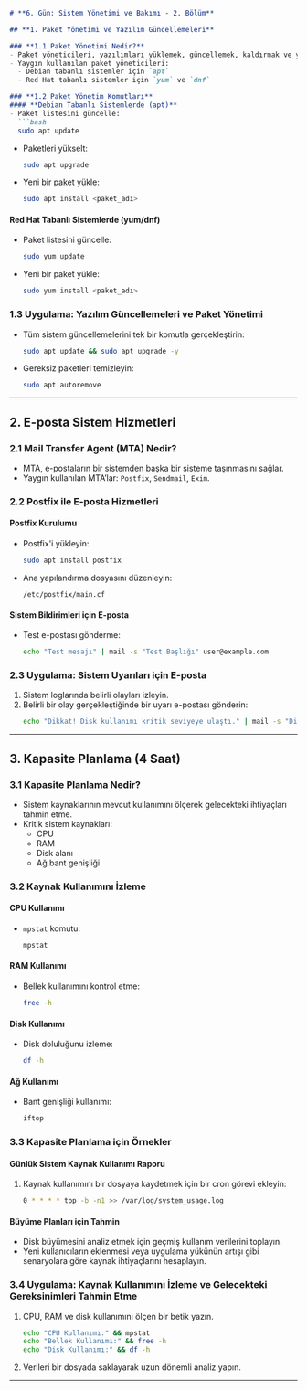 ```markdown
# **6. Gün: Sistem Yönetimi ve Bakımı - 2. Bölüm**

## **1. Paket Yönetimi ve Yazılım Güncellemeleri**

### **1.1 Paket Yönetimi Nedir?**
- Paket yöneticileri, yazılımları yüklemek, güncellemek, kaldırmak ve yönetmek için kullanılan araçlardır.
- Yaygın kullanılan paket yöneticileri:
  - Debian tabanlı sistemler için `apt`
  - Red Hat tabanlı sistemler için `yum` ve `dnf`

### **1.2 Paket Yönetim Komutları**
#### **Debian Tabanlı Sistemlerde (apt)**
- Paket listesini güncelle:
  ```bash
  sudo apt update
  ```
- Paketleri yükselt:
  ```bash
  sudo apt upgrade
  ```
- Yeni bir paket yükle:
  ```bash
  sudo apt install <paket_adı>
  ```

#### **Red Hat Tabanlı Sistemlerde (yum/dnf)**
- Paket listesini güncelle:
  ```bash
  sudo yum update
  ```
- Yeni bir paket yükle:
  ```bash
  sudo yum install <paket_adı>
  ```

### **1.3 Uygulama: Yazılım Güncellemeleri ve Paket Yönetimi**
- Tüm sistem güncellemelerini tek bir komutla gerçekleştirin:
  ```bash
  sudo apt update && sudo apt upgrade -y
  ```
- Gereksiz paketleri temizleyin:
  ```bash
  sudo apt autoremove
  ```

---

## **2. E-posta Sistem Hizmetleri**

### **2.1 Mail Transfer Agent (MTA) Nedir?**
- MTA, e-postaların bir sistemden başka bir sisteme taşınmasını sağlar.
- Yaygın kullanılan MTA’lar: `Postfix`, `Sendmail`, `Exim`.

### **2.2 Postfix ile E-posta Hizmetleri**
#### **Postfix Kurulumu**
- Postfix'i yükleyin:
  ```bash
  sudo apt install postfix
  ```
- Ana yapılandırma dosyasını düzenleyin:
  ```plaintext
  /etc/postfix/main.cf
  ```

#### **Sistem Bildirimleri için E-posta**
- Test e-postası gönderme:
  ```bash
  echo "Test mesajı" | mail -s "Test Başlığı" user@example.com
  ```

### **2.3 Uygulama: Sistem Uyarıları için E-posta**
1. Sistem loglarında belirli olayları izleyin.
2. Belirli bir olay gerçekleştiğinde bir uyarı e-postası gönderin:
   ```bash
   echo "Dikkat! Disk kullanımı kritik seviyeye ulaştı." | mail -s "Disk Uyarısı" admin@example.com
   ```

---

## **3. Kapasite Planlama (4 Saat)**

### **3.1 Kapasite Planlama Nedir?**
- Sistem kaynaklarının mevcut kullanımını ölçerek gelecekteki ihtiyaçları tahmin etme.
- Kritik sistem kaynakları:
  - CPU
  - RAM
  - Disk alanı
  - Ağ bant genişliği

### **3.2 Kaynak Kullanımını İzleme**
#### **CPU Kullanımı**
- `mpstat` komutu:
  ```bash
  mpstat
  ```

#### **RAM Kullanımı**
- Bellek kullanımını kontrol etme:
  ```bash
  free -h
  ```

#### **Disk Kullanımı**
- Disk doluluğunu izleme:
  ```bash
  df -h
  ```

#### **Ağ Kullanımı**
- Bant genişliği kullanımı:
  ```bash
  iftop
  ```

### **3.3 Kapasite Planlama için Örnekler**
#### **Günlük Sistem Kaynak Kullanımı Raporu**
1. Kaynak kullanımını bir dosyaya kaydetmek için bir cron görevi ekleyin:
   ```bash
   0 * * * * top -b -n1 >> /var/log/system_usage.log
   ```

#### **Büyüme Planları için Tahmin**
- Disk büyümesini analiz etmek için geçmiş kullanım verilerini toplayın.
- Yeni kullanıcıların eklenmesi veya uygulama yükünün artışı gibi senaryolara göre kaynak ihtiyaçlarını hesaplayın.

### **3.4 Uygulama: Kaynak Kullanımını İzleme ve Gelecekteki Gereksinimleri Tahmin Etme**
1. CPU, RAM ve disk kullanımını ölçen bir betik yazın.
   ```bash
   echo "CPU Kullanımı:" && mpstat
   echo "Bellek Kullanımı:" && free -h
   echo "Disk Kullanımı:" && df -h
   ```
2. Verileri bir dosyada saklayarak uzun dönemli analiz yapın.

---
